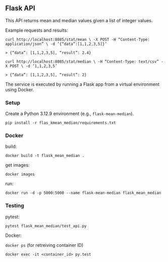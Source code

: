 ## Flask API

This API returns mean and median values given a list of integer values.

Example requests and results:

`curl http://localhost:8085/stat/mean \
-X POST -H “Content-Type: application/json” \ -d ‘{“data”:[1,1,2,3,5]}’`

`> {“data”: [1,1,2,3,5], “result”: 2.4}`

`curl http://localhost:8085/stat/median \ -H “Content-Type: text/csv” -X POST \ -d ‘1,1,2,3,5’`

`> {“data”: [1,1,2,3,5], “result”: 2}`

The service is executed by running a Flask app from a virtual environment using Docker.

### Setup

Create a Python 3.12.9 environment (e.g., `flask-mean-median`).


`pip install -r flas_kmean_median/requirements.txt`

### Docker

build:

`docker build -t flask_mean_median .`

get images:

`docker images`

run:

`docker run -d -p 5000:5000 --name flask-mean-median flask_mean_median`

### Testing

pytest:

`pytest flask_mean_median/test_api.py`

Docker:

`docker ps` (for retreiving container ID)

`docker exec -it <container_id> py.test`